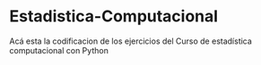 # Estadistica-Computacional
Acá esta la codificacion de los ejercicios del Curso de estadística computacional con Python
